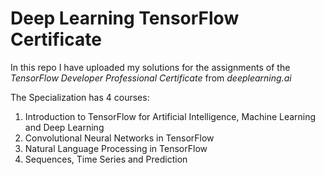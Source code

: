 # Deep Learning TensorFlow Certificate

In this repo I have uploaded my solutions for the assignments of the *TensorFlow Developer Professional Certificate* from *deeplearning.ai*

The Specialization has 4 courses:
1. Introduction to TensorFlow for Artificial Intelligence, Machine Learning and Deep Learning 
2. Convolutional Neural Networks in TensorFlow
3. Natural Language Processing in TensorFlow 
4. Sequences, Time Series and Prediction
